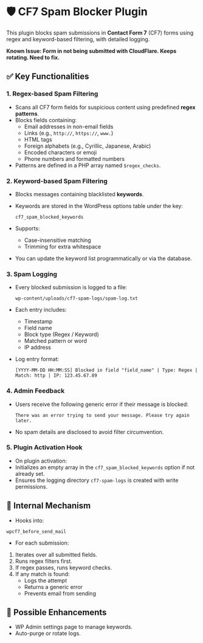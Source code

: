 # 🛡️ CF7 Spam Blocker Plugin

This plugin blocks spam submissions in **Contact Form 7** (CF7) forms using regex and keyword-based filtering, with detailed logging.

**Known Issue: Form in not being submitted with CloudFlare. Keeps rotating. Need to fix.**

## ✅ Key Functionalities

### 1. **Regex-based Spam Filtering**
- Scans all CF7 form fields for suspicious content using predefined **regex patterns**.
- Blocks fields containing:
  - Email addresses in non-email fields
  - Links (e.g., `http://`, `https://`, `www.`)
  - HTML tags
  - Foreign alphabets (e.g., Cyrillic, Japanese, Arabic)
  - Encoded characters or emoji
  - Phone numbers and formatted numbers
- Patterns are defined in a PHP array named `$regex_checks`.

### 2. **Keyword-based Spam Filtering**
- Blocks messages containing blacklisted **keywords**.
- Keywords are stored in the WordPress options table under the key:
  
  ``cf7_spam_blocked_keywords``
  
- Supports:
  - Case-insensitive matching
  - Trimming for extra whitespace
- You can update the keyword list programmatically or via the database.

### 3. **Spam Logging**
- Every blocked submission is logged to a file:
  
  ``wp-content/uploads/cf7-spam-logs/spam-log.txt``

- Each entry includes:
  - Timestamp
  - Field name
  - Block type (Regex / Keyword)
  - Matched pattern or word
  - IP address

- Log entry format:

  ``[YYYY-MM-DD HH:MM:SS] Blocked in field "field_name" | Type: Regex | Match: http | IP: 123.45.67.89``

### 4. **Admin Feedback**
- Users receive the following generic error if their message is blocked:

    ````text
    There was an error trying to send your message. Please try again later.
    ````

- No spam details are disclosed to avoid filter circumvention.

### 5. **Plugin Activation Hook**
- On plugin activation:
- Initializes an empty array in the `cf7_spam_blocked_keywords` option if not already set.
- Ensures the logging directory `cf7-spam-logs` is created with write permissions.






## 🧠 Internal Mechanism

- Hooks into:

``wpcf7_before_send_mail``

- For each submission:
1. Iterates over all submitted fields.
2. Runs regex filters first.
3. If regex passes, runs keyword checks.
4. If any match is found:
   - Logs the attempt
   - Returns a generic error
   - Prevents email from sending





## 🧩 Possible Enhancements

- WP Admin settings page to manage keywords.
- Auto-purge or rotate logs.